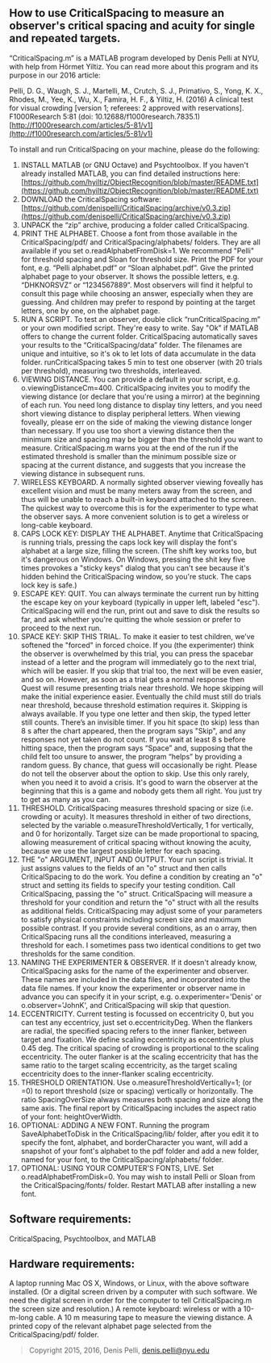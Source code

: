 ## How to use CriticalSpacing to measure an observer's critical spacing and acuity for single and repeated targets.

“CriticalSpacing.m” is a MATLAB program developed by Denis Pelli at NYU, with help from Hörmet Yiltiz. You can read more about this program and its purpose in our
2016 article:

Pelli, D. G., Waugh, S. J., Martelli, M., Crutch, S. J., Primativo, S., Yong, K. X., Rhodes, M., Yee, K., Wu, X., Famira, H. F., & Yiltiz, H. (2016) A clinical test for visual crowding [version 1; referees: 2 approved with reservations]. F1000Research 5:81 (doi: 10.12688/f1000research.7835.1) [http://f1000research.com/articles/5-81/v1](http://f1000research.com/articles/5-81/v1)

To install and run CriticalSpacing on your machine, please do the following:

1. INSTALL MATLAB (or GNU Octave) and Psychtoolbox. If you haven't
   already installed MATLAB, you can find detailed instructions here:
[https://github.com/hyiltiz/ObjectRecognition/blob/master/README.txt](https://github.com/hyiltiz/ObjectRecognition/blob/master/README.txt)
1. DOWNLOAD the CriticalSpacing software:
[https://github.com/denispelli/CriticalSpacing/archive/v0.3.zip](https://github.com/denispelli/CriticalSpacing/archive/v0.3.zip)
1. UNPACK the “zip” archive, producing a folder called CriticalSpacing.
1. PRINT THE ALPHABET. Choose a font from those available in the CriticalSpacing/pdf/ and  CriticalSpacing/alphabets/ folders. They are all available if you set o.readAlphabetFromDisk=1. We recommend "Pelli" for threshold spacing and Sloan for threshold size. Print the PDF for your font, e.g. “Pelli alphabet.pdf” or “Sloan alphabet.pdf”. Give the printed alphabet page to your observer. It shows the possible letters, e.g. “DHKNORSVZ” or “1234567889”. Most observers will find it helpful to consult this page while choosing an answer, especially when they are guessing. And children may prefer to respond by pointing at the target letters, one by one, on the alphabet page.
1. RUN A SCRIPT. To test an observer, double click “runCriticalSpacing.m” or your own modified script. They're easy to write. Say "Ok" if MATLAB offers to change the current folder. CriticalSpacing automatically saves your results to the “CriticalSpacing/data” folder. The filenames are unique and intuitive, so it's ok to let lots of data accumulate in the data folder. runCriticalSpacing takes 5 min to test one observer (with 20 trials per threshold), measuring two thresholds, interleaved. 
1. VIEWING DISTANCE. You can provide a default in your script, e.g. o.viewingDistanceCm=400. CriticalSpacing invites you to modify the viewing distance (or declare that you're using a mirror) at the beginning of each run. You need long distance to display tiny letters, and you need short viewing distance to display peripheral letters. When viewing foveally, please err on the side of making the viewing distance longer than necessary. If you use too short a viewing distance then the minimum size and spacing may be bigger than the threshold you want to measure. CriticalSpacing.m warns you at the end of the run if the estimated threshold is smaller than the minimum possible size or spacing at the current distance, and suggests that you increase the viewing distance in subsequent runs.
1. WIRELESS KEYBOARD. A normally sighted observer viewing foveally has excellent vision and must be many meters away from the screen, and thus will be unable to reach a built-in keyboard attached to the screen. The quickest way to overcome this is for the experimenter to type what the observer says. A more convenient solution is to get a wireless or long-cable keyboard. 
1. CAPS LOCK KEY: DISPLAY THE ALPHABET. Anytime that CriticalSpacing is running trials, pressing the caps lock key will display the font's alphabet at a large size, filling the screen. (The shift key works too, but it's dangerous on Windows. On Windows, pressing the shit key five times provokes a "sticky keys" dialog that you can't see because it's hidden behind the CriticalSpacing window, so you're stuck. The caps lock key is safe.)
1. ESCAPE KEY: QUIT. You can always terminate the current run by hitting the escape key on your keyboard (typically in upper left, labeled "esc"). CriticalSpacing will end the run, print out and save to disk the results so far, and ask whether you're quitting the whole session or prefer to proceed to the next run.
1. SPACE KEY: SKIP THIS TRIAL. To make it easier to test children, we’ve softened the "forced" in forced choice. If you (the experimenter) think the observer is overwhelmed by this trial, you can press the spacebar instead of a letter and the program will immediately go to the next trial, which will be easier. If you skip that trial too, the next will be even easier, and so on. However, as soon as a trial gets a normal response then Quest will resume presenting trials near threshold. We hope skipping will make the initial experience easier. Eventually the child must still do trials near threshold, because threshold estimation requires it. Skipping is always available. If you type one letter and then skip, the typed letter still counts. There’s an invisible timer. If you hit space (to skip) less than 8 s after the chart appeared, then the program says "Skip", and any responses not yet taken do not count. If you wait at least 8 s before hitting space, then the program says “Space” and, supposing that the child felt too unsure to answer, the program “helps” by providing a random guess. By chance, that guess will occasionally be right. Please do not tell the observer about the option to skip. Use this only rarely, when you need it to avoid a crisis. It's good to warn the observer at the beginning that this is a game and nobody gets them all right. You just try to get as many as you can.
1. THRESHOLD. CriticalSpacing measures threshold spacing or size (i.e. crowding or acuity). It measures threshold in either of two directions, selected by the variable o.measureThresholdVertically, 1 for vertically, and 0 for horizontally. Target size can be made proportional to spacing, allowing measurement of critical spacing without knowing the acuity, because we use the largest possible letter for each spacing.
1. THE "o" ARGUMENT, INPUT AND OUTPUT. Your run script is trivial. It just assigns values to the fields of an "o" struct and then calls CriticalSpacing to do the work. You define a condition by creating an "o" struct and setting its fields to specify your testing condition. Call CriticalSpacing, passing the "o" struct. CriticalSpacing will measure a threshold for your condition and return the "o" struct with all the results as additional fields. CriticalSpacing may adjust some of your parameters to satisfy physical constraints including screen size and maximum possible contrast. If you provide several conditions, as an o array, then CriticalSpacing runs all the conditions interleaved, measuring a threshold for each. I sometimes pass two identical conditions to get two thresholds for the same condition.
1. NAMING THE EXPERIMENTER & OBSERVER. If it doesn't already know, CriticalSpacing asks for the name of the experimenter and observer. These names are included in the data files, and incorporated into the data file names. If your know the experimenter or observer name in advance you can specify it in your script, e.g. o.experimenter='Denis' or o.observer='JohnK', and CriticalSpacing will skip that question.
1. ECCENTRICITY. Current testing is focussed on eccentricity 0, but you can test any eccentricy, just set o.eccentricityDeg.  When the flankers are radial, the specified spacing refers to the inner flanker, between target and fixation. We define scaling eccentricity as eccentricity plus 0.45 deg. The critical spacing of crowding is proportional to the scaling eccentricity. The outer flanker is at the scaling eccentricity that has the same ratio to the target scaling eccentricity, as the target scaling eccentricity does to the inner-flanker scaling eccentricity.
1. THRESHOLD ORIENTATION. Use o.measureThresholdVertically=1; (or =0) to report threshold (size or spacing) vertically or horizontally. The ratio SpacingOverSize always measures both spacing and size along the same axis. The final report by CriticalSpacing includes the aspect ratio of your font: heightOverWidth.
1. OPTIONAL: ADDING A NEW FONT. Running the program SaveAlphabetToDisk in the CriticalSpacing/lib/ folder, after you edit it to specify the font, alphabet, and borderCharacter you want, will add a snapshot of your font's alphabet to the pdf folder and add a new folder, named for your font, to the CriticalSpacing/alphabets/ folder.
1. OPTIONAL: USING YOUR COMPUTER'S FONTS, LIVE. Set o.readAlphabetFromDisk=0. You may wish to install Pelli or Sloan from the CriticalSpacing/fonts/ folder. Restart MATLAB after installing a new font. 

## Software requirements:

CriticalSpacing, Psychtoolbox, and MATLAB

## Hardware requirements:

A laptop running Mac OS X, Windows, or Linux, with the above software installed. 
(Or a digital screen driven by a computer with such software. We need the digital screen in order for the computer to tell CriticalSpacing.m the screen size and resolution.)
A remote keyboard: wireless or with a 10-m-long cable.
A 10 m measuring tape to measure the viewing distance.
A printed copy of the relevant alphabet page selected from the CriticalSpacing/pdf/ folder.


> Copyright 2015, 2016, Denis Pelli, denis.pelli@nyu.edu
